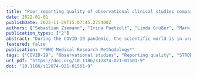 ```yaml
---
title: "Poor reporting quality of observational clinical studies comparing treatments of COVID-19 – a retrospective cross-sectional study"
date: 2022-01-01
publishDate: 2022-11-29T15:07:45.275400Z
authors: ["Sebastian Ziemann", "Irina Paetzolt", "Linda Grüßer", "Mark Coburn", "Rolf Rossaint", "Ana Kowark"]
publication_types: ["2"]
abstract: "During the COVID-19 pandemic, the scientific world is in urgent need for new evidence on the treatment of COVID patients. The reporting quality is crucial for transparent scientific publication. Concerns of data integrity, methodology and transparency were raised. Here, we assessed the adherence of observational studies comparing treatments of COVID 19 to the STROBE checklist in 2020."
featured: false
publication: "*BMC Medical Research Methodology*"
tags: ["COVID-19", "Observational studies", "Reporting quality", "STROBE statement"]
url_pdf: "https://doi.org/10.1186/s12874-021-01501-9"
doi: "10.1186/s12874-021-01501-9"
---
```


